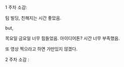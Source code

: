1 주차 소감:

팀 빌딩, 친해지는 시간 좋았음.

but,

목요일 금요일 너무 힘들었음. 아이디어톤? 시간 너무 부족했음.

또 영상 찍으라고 하면 가만있지 않겠다.



2 주차 소감 : 